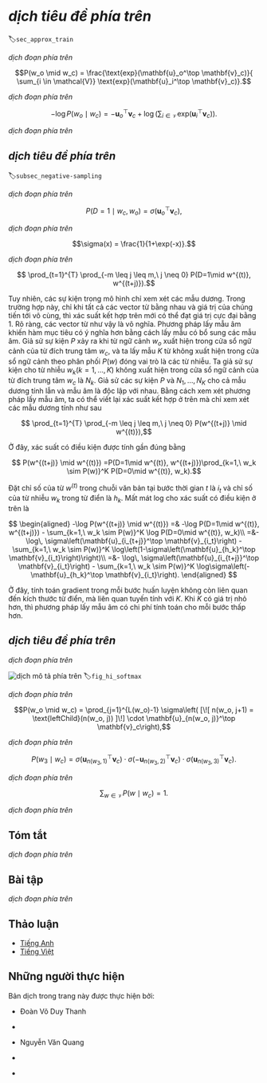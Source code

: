 <!-- ===================== Bắt đầu dịch Phần 1 ==================== -->
<!-- ========================================= REVISE PHẦN 1 - BẮT ĐẦU =================================== -->

<!--
# Approximate Training
-->

# *dịch tiêu đề phía trên*
:label:`sec_approx_train`

<!--
Recall content of the last section.  The core feature of the skip-gram model is the use of softmax operations to compute the conditional probability of generating context word $w_o$ based on the given central target word $w_c$.
-->

*dịch đoạn phía trên*


$$P(w_o \mid w_c) = \frac{\text{exp}(\mathbf{u}_o^\top \mathbf{v}_c)}{ \sum_{i \in \mathcal{V}} \text{exp}(\mathbf{u}_i^\top \mathbf{v}_c)}.$$


<!--
The logarithmic loss corresponding to the conditional probability is given as
-->

*dịch đoạn phía trên*


$$-\log P(w_o \mid w_c) =
-\mathbf{u}_o^\top \mathbf{v}_c + \log\left(\sum_{i \in \mathcal{V}} \text{exp}(\mathbf{u}_i^\top \mathbf{v}_c)\right).$$


<!--
Because the softmax operation has considered that the context word could be any word in the dictionary $\mathcal{V}$, 
the loss mentioned above actually includes the sum of the number of items in the dictionary size.
From the last section, we know that for both the skip-gram model and CBOW model, 
because they both get the conditional probability using a softmax operation, 
the gradient computation for each step contains the sum of the number of items in the dictionary size.
For larger dictionaries with hundreds of thousands or even millions of words, the overhead for computing each gradient may be too high.
In order to reduce such computational complexity, we will introduce two approximate training methods in this section: negative sampling and hierarchical softmax.
Since there is no major difference between the skip-gram model and the CBOW model, 
we will only use the skip-gram model as an example to introduce these two training methods in this section.
-->

*dịch đoạn phía trên*


<!--
## Negative Sampling
-->

## *dịch tiêu đề phía trên*
:label:`subsec_negative-sampling`


<!--
Negative sampling modifies the original objective function.
Given a context window for the central target word $w_c$, we will treat it as an event for context word $w_o$ to appear in the context window and compute the probability of this event from
-->

*dịch đoạn phía trên*


$$P(D=1\mid w_c, w_o) = \sigma(\mathbf{u}_o^\top \mathbf{v}_c),$$


<!--
Here, the $\sigma$ function has the same definition as the sigmoid activation function:
-->

*dịch đoạn phía trên*


$$\sigma(x) = \frac{1}{1+\exp(-x)}.$$


<!--
We will first consider training the word vector by maximizing the joint probability of all events in the text sequence.
Given a text sequence of length $T$, we assume that the word at timestep $t$ is $w^{(t)}$ and the context window size is $m$.
Now we consider maximizing the joint probability
-->

*dịch đoạn phía trên*


$$ \prod_{t=1}^{T} \prod_{-m \leq j \leq m,\ j \neq 0} P(D=1\mid w^{(t)}, w^{(t+j)}).$$

<!-- ===================== Kết thúc dịch Phần 1 ===================== -->

<!-- ===================== Bắt đầu dịch Phần 2 ===================== -->


<!--
However, the events included in the model only consider positive examples.
In this case, only when all the word vectors are equal and their values approach infinity can the joint probability above be maximized to 1.
Obviously, such word vectors are meaningless.
Negative sampling makes the objective function more meaningful by sampling with an addition of negative examples.
Assume that event $P$ occurs when context word $w_o$ appears in the context window of central target word $w_c$, 
and we sample $K$ words that do not appear in the context window according to the distribution $P(w)$ to act as noise words.
We assume the event for noise word $w_k$($k=1, \ldots, K$) to not appear in the context window of central target word $w_c$ is $N_k$.
Suppose that events $P$ and $N_1, \ldots, N_K$ for both positive and negative examples are independent of each other.
By considering negative sampling, we can rewrite the joint probability above, which only considers the positive examples, as
-->

Tuy nhiên, các sự kiện trong mô hình chỉ xem xét các mẫu dương.
Trong trường hợp này, chỉ khi tất cả các vector từ bằng nhau và giá trị của chúng tiến tới vô cùng, thì xác suất kết hợp trên mới có thể đạt giá trị cực đại bằng 1.
Rõ ràng, các vector từ như vậy là vô nghĩa.
Phương pháp lấy mẫu âm khiến hàm mục tiêu có ý nghĩa hơn bằng cách lấy mẫu có bổ sung các mẫu âm.
Giả sử sự kiện $P$ xảy ra khi từ ngữ cảnh $w_o$ xuất hiện trong cửa sổ ngữ cảnh của từ đích trung tâm $w_c$,
và ta lấy mẫu $K$ từ không xuất hiện trong cửa sổ ngữ cảnh theo phân phối $P(w)$ đóng vai trò là các từ nhiễu.
Ta giả sử sự kiện cho từ nhiễu $w_k$($k=1, \ldots, K$) không xuất hiện trong cửa sổ ngữ cảnh của từ đích trung tâm $w_c$ là $N_k$.
Giả sử các sự kiện $P$ và $N_1, \ldots, N_K$ cho cả mẫu dương tính lẫn và mẫu âm là độc lập với nhau.
Bằng cách xem xét phương pháp lấy mẫu âm, ta có thể viết lại xác suất kết hợp ở trên mà chỉ xem xét các mẫu dương tính như sau


$$ \prod_{t=1}^{T} \prod_{-m \leq j \leq m,\ j \neq 0} P(w^{(t+j)} \mid w^{(t)}),$$


<!--
Here, the conditional probability is approximated to be
-->

Ở đây, xác suất có điều kiện được tính gần đúng bằng


$$ P(w^{(t+j)} \mid w^{(t)}) =P(D=1\mid w^{(t)}, w^{(t+j)})\prod_{k=1,\ w_k \sim P(w)}^K P(D=0\mid w^{(t)}, w_k).$$


<!--
Let the text sequence index of word $w^{(t)}$ at timestep $t$ be $i_t$ and $h_k$ for noise word $w_k$ in the dictionary.
The logarithmic loss for the conditional probability above is
-->

Đặt chỉ số của từ $w^{(t)}$ trong chuỗi văn bản tại bước thời gian $t$ là $i_t$ và chỉ số của từ nhiễu $w_k$ trong từ điển là $h_k$.
Mất mát log cho xác suất có điều kiện ở trên là


$$
\begin{aligned}
-\log P(w^{(t+j)} \mid w^{(t)})
=& -\log P(D=1\mid w^{(t)}, w^{(t+j)}) - \sum_{k=1,\ w_k \sim P(w)}^K \log P(D=0\mid w^{(t)}, w_k)\\
=&-  \log\, \sigma\left(\mathbf{u}_{i_{t+j}}^\top \mathbf{v}_{i_t}\right) - \sum_{k=1,\ w_k \sim P(w)}^K \log\left(1-\sigma\left(\mathbf{u}_{h_k}^\top \mathbf{v}_{i_t}\right)\right)\\
=&-  \log\, \sigma\left(\mathbf{u}_{i_{t+j}}^\top \mathbf{v}_{i_t}\right) - \sum_{k=1,\ w_k \sim P(w)}^K \log\sigma\left(-\mathbf{u}_{h_k}^\top \mathbf{v}_{i_t}\right).
\end{aligned}
$$


<!--
Here, the gradient computation in each step of the training is no longer related to the dictionary size, but linearly related to $K$. When $K$ takes a smaller constant, the negative sampling has a lower computational overhead for each step.
-->

Ở đây, tính toán gradient trong mỗi bước huấn luyện không còn liên quan đến kích thước từ điển, mà liên quan tuyến tính với $K$. Khi $K$ có giá trị nhỏ hơn, thì phương pháp lấy mẫu âm có chi phí tính toán cho mỗi bước thấp hơn.


<!-- ===================== Kết thúc dịch Phần 2 ===================== -->

<!-- ===================== Bắt đầu dịch Phần 3 ===================== -->

<!-- ========================================= REVISE PHẦN 1 - KẾT THÚC ===================================-->

<!-- ========================================= REVISE PHẦN 2 - BẮT ĐẦU ===================================-->

<!--
## Hierarchical Softmax
-->

## *dịch tiêu đề phía trên*


<!--
Hierarchical softmax is another type of approximate training method.
It uses a binary tree for data structure as illustrated in :numref:`fig_hi_softmax`, 
with the leaf nodes of the tree representing every word in the dictionary $\mathcal{V}$.
-->

*dịch đoạn phía trên*


<!--
![Hierarchical Softmax. Each leaf node of the tree represents a word in the dictionary.](../img/hi-softmax.svg)
-->

![*dịch mô tả phía trên*](../img/hi-softmax.svg)
:label:`fig_hi_softmax`


<!--
We assume that $L(w)$ is the number of nodes on the path (including the root and leaf nodes) from the root node of the binary tree to the leaf node of word $w$.
Let $n(w, j)$ be the $j^\mathrm{th}$ node on this path, with the context word vector $\mathbf{u}_{n(w, j)}$.
We use Figure 10.3 as an example, so $L(w_3) = 4$.
Hierarchical softmax will approximate the conditional probability in the skip-gram model as
-->

*dịch đoạn phía trên*


$$P(w_o \mid w_c) = \prod_{j=1}^{L(w_o)-1} \sigma\left( [\![  n(w_o, j+1) = \text{leftChild}(n(w_o, j)) ]\!] \cdot \mathbf{u}_{n(w_o, j)}^\top \mathbf{v}_c\right),$$


<!--
Here the $\sigma$ function has the same definition as the sigmoid activation function, and $\text{leftChild}(n)$ is the left child node of node $n$.
If $x$ is true, $[\![x]\!] = 1$; otherwise $[\![x]\!] = -1$.
Now, we will compute the conditional probability of generating word $w_3$ based on the given word $w_c$ in Figure 10.3.
We need to find the inner product of word vector $\mathbf{v}_c$ (for word $w_c$) and each non-leaf node vector on the path from the root node to $w_3$.
Because, in the binary tree, the path from the root node to leaf node $w_3$ needs to be traversed left, right, and left again (the path with the bold line in Figure 10.3), we get
-->

*dịch đoạn phía trên*


$$P(w_3 \mid w_c) = \sigma(\mathbf{u}_{n(w_3, 1)}^\top \mathbf{v}_c) \cdot \sigma(-\mathbf{u}_{n(w_3, 2)}^\top \mathbf{v}_c) \cdot \sigma(\mathbf{u}_{n(w_3, 3)}^\top \mathbf{v}_c).$$

<!-- ===================== Kết thúc dịch Phần 3 ===================== -->

<!-- ===================== Bắt đầu dịch Phần 4 ===================== -->

<!--
Because $\sigma(x)+\sigma(-x) = 1$, the condition that the sum of the conditional probability of any word generated 
based on the given central target word $w_c$ in dictionary $\mathcal{V}$ be 1 will also suffice:
-->

*dịch đoạn phía trên*


$$\sum_{w \in \mathcal{V}} P(w \mid w_c) = 1.$$


<!--
In addition, because the order of magnitude for $L(w_o)-1$ is $\mathcal{O}(\text{log}_2|\mathcal{V}|)$, when the size of dictionary $\mathcal{V}$ is large, the computational overhead for each step in the hierarchical softmax training is greatly reduced compared to situations where we do not use approximate training.
-->

*dịch đoạn phía trên*


## Tóm tắt

<!--
* Negative sampling constructs the loss function by considering independent events that contain both positive and negative examples.
The gradient computational overhead for each step in the training process is linearly related to the number of noise words we sample.
* Hierarchical softmax uses a binary tree and constructs the loss function based on the path from the root node to the leaf node.
The gradient computational overhead for each step in the training process is related to the logarithm of the dictionary size.
-->

*dịch đoạn phía trên*


## Bài tập

<!--
1. Before reading the next section, think about how we should sample noise words in negative sampling.
2. What makes the last formula in this section hold?
3. How can we apply negative sampling and hierarchical softmax in the skip-gram model?
-->

*dịch đoạn phía trên*


<!-- ===================== Kết thúc dịch Phần 4 ===================== -->
<!-- ========================================= REVISE PHẦN 2 - KẾT THÚC ===================================-->


## Thảo luận
* [Tiếng Anh](https://discuss.d2l.ai/t/382)
* [Tiếng Việt](https://forum.machinelearningcoban.com/c/d2l)


## Những người thực hiện
Bản dịch trong trang này được thực hiện bởi:
<!--
Tác giả của mỗi Pull Request điền tên mình và tên những người review mà bạn thấy
hữu ích vào từng phần tương ứng. Mỗi dòng một tên, bắt đầu bằng dấu `*`.
Tên đầy đủ của các reviewer có thể được tìm thấy tại https://github.com/aivivn/d2l-vn/blob/master/docs/contributors_info.md
-->

* Đoàn Võ Duy Thanh
<!-- Phần 1 -->
* 

<!-- Phần 2 -->
* Nguyễn Văn Quang

<!-- Phần 3 -->
* 

<!-- Phần 4 -->
* 
